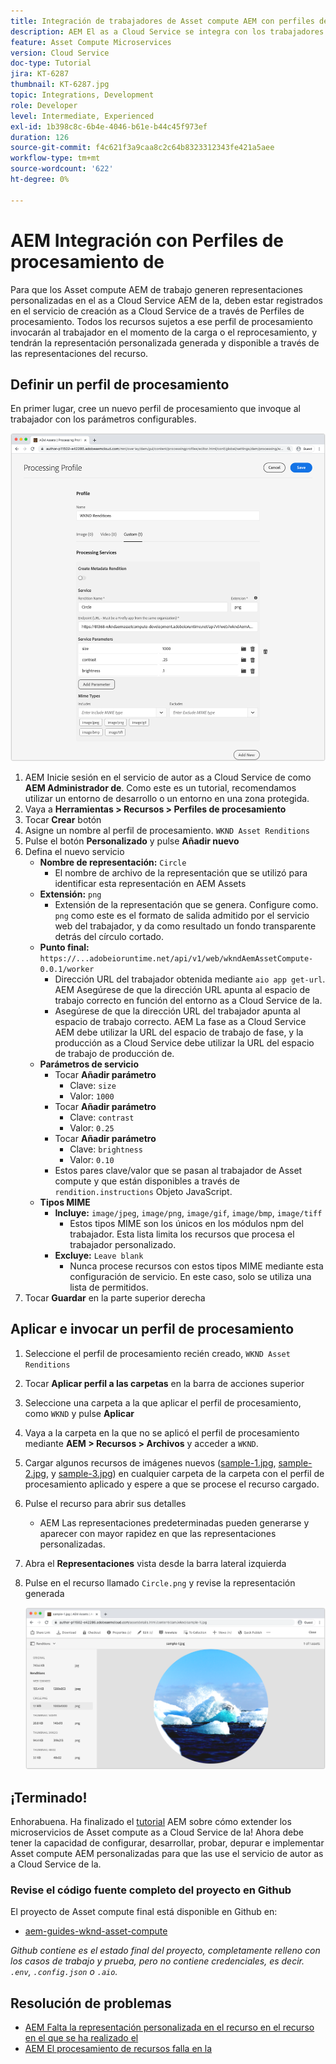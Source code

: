 ```yaml
---
title: Integración de trabajadores de Asset compute AEM con perfiles de procesamiento de
description: AEM El as a Cloud Service se integra con los trabajadores de Asset compute implementados en Adobe I/O Runtime a través de los perfiles de procesamiento de AEM Assets. Los perfiles de procesamiento se configuran en el servicio Autor para procesar recursos específicos mediante programas de trabajo personalizados y almacenar los archivos generados por los trabajadores como representaciones de recursos.
feature: Asset Compute Microservices
version: Cloud Service
doc-type: Tutorial
jira: KT-6287
thumbnail: KT-6287.jpg
topic: Integrations, Development
role: Developer
level: Intermediate, Experienced
exl-id: 1b398c8c-6b4e-4046-b61e-b44c45f973ef
duration: 126
source-git-commit: f4c621f3a9caa8c2c64b8323312343fe421a5aee
workflow-type: tm+mt
source-wordcount: '622'
ht-degree: 0%

---
```


# AEM Integración con Perfiles de procesamiento de

Para que los Asset compute AEM de trabajo generen representaciones personalizadas en el as a Cloud Service AEM de la, deben estar registrados en el servicio de creación as a Cloud Service de a través de Perfiles de procesamiento. Todos los recursos sujetos a ese perfil de procesamiento invocarán al trabajador en el momento de la carga o el reprocesamiento, y tendrán la representación personalizada generada y disponible a través de las representaciones del recurso.

## Definir un perfil de procesamiento

En primer lugar, cree un nuevo perfil de procesamiento que invoque al trabajador con los parámetros configurables.

![Perfil de procesamiento](./assets/processing-profiles/new-processing-profile.png)

1. AEM Inicie sesión en el servicio de autor as a Cloud Service de como __AEM Administrador de__. Como este es un tutorial, recomendamos utilizar un entorno de desarrollo o un entorno en una zona protegida.
1. Vaya a __Herramientas > Recursos > Perfiles de procesamiento__
1. Tocar __Crear__ botón
1. Asigne un nombre al perfil de procesamiento. `WKND Asset Renditions`
1. Pulse el botón __Personalizado__ y pulse __Añadir nuevo__
1. Defina el nuevo servicio
   + __Nombre de representación:__ `Circle`
      + El nombre de archivo de la representación que se utilizó para identificar esta representación en AEM Assets
   + __Extensión:__ `png`
      + Extensión de la representación que se genera. Configure como. `png` como este es el formato de salida admitido por el servicio web del trabajador, y da como resultado un fondo transparente detrás del círculo cortado.
   + __Punto final:__ `https://...adobeioruntime.net/api/v1/web/wkndAemAssetCompute-0.0.1/worker`
      + Dirección URL del trabajador obtenida mediante `aio app get-url`. AEM Asegúrese de que la dirección URL apunta al espacio de trabajo correcto en función del entorno as a Cloud Service de la.
      + Asegúrese de que la dirección URL del trabajador apunta al espacio de trabajo correcto. AEM La fase as a Cloud Service AEM debe utilizar la URL del espacio de trabajo de fase, y la producción as a Cloud Service debe utilizar la URL del espacio de trabajo de producción de.
   + __Parámetros de servicio__
      + Tocar __Añadir parámetro__
         + Clave: `size`
         + Valor: `1000`
      + Tocar __Añadir parámetro__
         + Clave: `contrast`
         + Valor: `0.25`
      + Tocar __Añadir parámetro__
         + Clave: `brightness`
         + Valor: `0.10`
      + Estos pares clave/valor que se pasan al trabajador de Asset compute y que están disponibles a través de `rendition.instructions` Objeto JavaScript.
   + __Tipos MIME__
      + __Incluye:__ `image/jpeg`, `image/png`, `image/gif`, `image/bmp`, `image/tiff`
         + Estos tipos MIME son los únicos en los módulos npm del trabajador. Esta lista limita los recursos que procesa el trabajador personalizado.
      + __Excluye:__ `Leave blank`
         + Nunca procese recursos con estos tipos MIME mediante esta configuración de servicio. En este caso, solo se utiliza una lista de permitidos.
1. Tocar __Guardar__ en la parte superior derecha

## Aplicar e invocar un perfil de procesamiento

1. Seleccione el perfil de procesamiento recién creado, `WKND Asset Renditions`
1. Tocar __Aplicar perfil a las carpetas__ en la barra de acciones superior
1. Seleccione una carpeta a la que aplicar el perfil de procesamiento, como `WKND` y pulse __Aplicar__
1. Vaya a la carpeta en la que no se aplicó el perfil de procesamiento mediante __AEM > Recursos > Archivos__ y acceder a `WKND`.
1. Cargar algunos recursos de imágenes nuevos ([sample-1.jpg](../assets/samples/sample-1.jpg), [sample-2.jpg](../assets/samples/sample-2.jpg), y [sample-3.jpg](../assets/samples/sample-3.jpg)) en cualquier carpeta de la carpeta con el perfil de procesamiento aplicado y espere a que se procese el recurso cargado.
1. Pulse el recurso para abrir sus detalles
   + AEM Las representaciones predeterminadas pueden generarse y aparecer con mayor rapidez en que las representaciones personalizadas.
1. Abra el __Representaciones__ vista desde la barra lateral izquierda
1. Pulse en el recurso llamado `Circle.png` y revise la representación generada

   ![Representación generada](./assets/processing-profiles/rendition.png)

## ¡Terminado!

Enhorabuena. Ha finalizado el [tutorial](../overview.md) AEM sobre cómo extender los microservicios de Asset compute as a Cloud Service de la! Ahora debe tener la capacidad de configurar, desarrollar, probar, depurar e implementar Asset compute AEM personalizadas para que las use el servicio de autor as a Cloud Service de la.

### Revise el código fuente completo del proyecto en Github

El proyecto de Asset compute final está disponible en Github en:

+ [aem-guides-wknd-asset-compute](https://github.com/adobe/aem-guides-wknd-asset-compute)

_Github contiene es el estado final del proyecto, completamente relleno con los casos de trabajo y prueba, pero no contiene credenciales, es decir. `.env`, `.config.json` o `.aio`._

## Resolución de problemas

+ [AEM Falta la representación personalizada en el recurso en el recurso en el que se ha realizado el](../troubleshooting.md#custom-rendition-missing-from-asset)
+ [AEM El procesamiento de recursos falla en la](../troubleshooting.md#asset-processing-fails)
